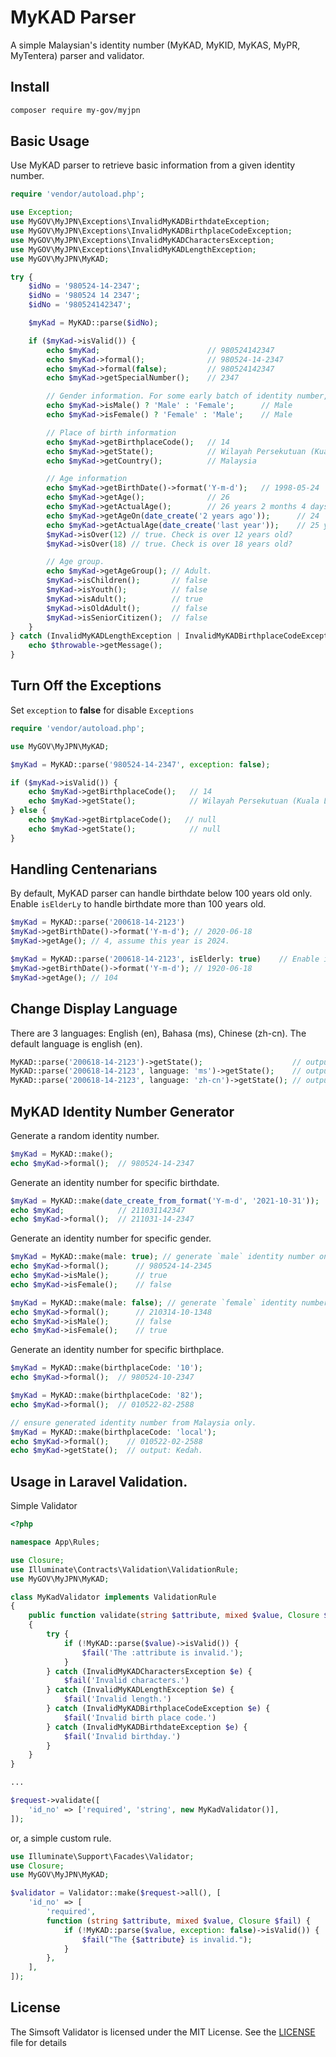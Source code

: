 # MyKAD Parser
A simple Malaysian's identity number (MyKAD, MyKID, MyKAS, MyPR, MyTentera) parser and validator.

## Install
```sh
composer require my-gov/myjpn
```

## Basic Usage
Use MyKAD parser to retrieve basic information from a given identity number.
```php
require 'vendor/autoload.php';

use Exception;
use MyGOV\MyJPN\Exceptions\InvalidMyKADBirthdateException;
use MyGOV\MyJPN\Exceptions\InvalidMyKADBirthplaceCodeException;
use MyGOV\MyJPN\Exceptions\InvalidMyKADCharactersException;
use MyGOV\MyJPN\Exceptions\InvalidMyKADLengthException;
use MyGOV\MyJPN\MyKAD;

try {
    $idNo = '980524-14-2347';
    $idNo = '980524 14 2347';
    $idNo = '980524142347';

    $myKad = MyKAD::parse($idNo);

    if ($myKad->isValid()) {
        echo $myKad;                        // 980524142347
        echo $myKad->formal();              // 980524-14-2347
        echo $myKad->formal(false);         // 980524142347
        echo $myKad->getSpecialNumber();    // 2347

        // Gender information. For some early batch of identity number, the gender is unknown.
        echo $myKad->isMale() ? 'Male' : 'Female';      // Male
        echo $myKad->isFemale() ? 'Female' : 'Male';    // Male

        // Place of birth information
        echo $myKad->getBirthplaceCode();   // 14
        echo $myKad->getState();            // Wilayah Persekutuan (Kuala Lumpur)
        echo $myKad->getCountry();          // Malaysia

        // Age information
        echo $myKad->getBirthDate()->format('Y-m-d');   // 1998-05-24
        echo $myKad->getAge();              // 26
        echo $myKad->getActualAge();        // 26 years 2 months 4 days
        echo $myKad->getAgeOn(date_create('2 years ago'));      // 24
        echo $myKad->getActualAge(date_create('last year'));    // 25 years 2 months 4 days
        $myKad->isOver(12) // true. Check is over 12 years old?
        $myKad->isOver(18) // true. Check is over 18 years old?

        // Age group.
        echo $myKad->getAgeGroup(); // Adult.
        $myKad->isChildren();       // false
        $myKad->isYouth();          // false
        $myKad->isAdult();          // true
        $myKad->isOldAdult();       // false
        $myKad->isSeniorCitizen();  // false
    }
} catch (InvalidMyKADLengthException | InvalidMyKADBirthplaceCodeException | InvalidMyKADBirthdateException | InvalidMyKADCharactersException | Exception $throwable) {
    echo $throwable->getMessage();
}
```
## Turn Off the Exceptions
Set `exception` to **false** for disable `Exceptions`
```php
require 'vendor/autoload.php';

use MyGOV\MyJPN\MyKAD;

$myKad = MyKAD::parse('980524-14-2347', exception: false);

if ($myKad->isValid()) {
    echo $myKad->getBirthplaceCode();   // 14
    echo $myKad->getState();            // Wilayah Persekutuan (Kuala Lumpur)
} else {
    echo $myKad->getBirtplaceCode();   // null
    echo $myKad->getState();            // null
}
```
## Handling Centenarians
By default, MyKAD parser can handle birthdate below 100 years old only. Enable `isElderLy` to handle birthdate more than 100 years old.
```php
$myKad = MyKAD::parse('200618-14-2123')
$myKad->getBirthDate()->format('Y-m-d'); // 2020-06-18
$myKad->getAge(); // 4, assume this year is 2024.

$myKad = MyKAD::parse('200618-14-2123', isElderly: true)    // Enable is elderly.
$myKad->getBirthDate()->format('Y-m-d'); // 1920-06-18
$myKad->getAge(); // 104
```
## Change Display Language
There are 3 languages: English (en), Bahasa (ms), Chinese (zh-cn). The default language is english (en).
```php
MyKAD::parse('200618-14-2123')->getState();                    // output: Federal Territory (Kuala Lumpur)
MyKAD::parse('200618-14-2123', language: 'ms')->getState();    // output: Wilayah Persekutuan (Kuala Lumpur)
MyKAD::parse('200618-14-2123', language: 'zh-cn')->getState(); // output: 联邦直辖区 (吉隆坡)
```

## MyKAD Identity Number Generator
Generate a random identity number.
```php
$myKad = MyKAD::make();
echo $myKad->formal();  // 980524-14-2347
```
Generate an identity number for specific birthdate.
```php
$myKad = MyKAD::make(date_create_from_format('Y-m-d', '2021-10-31'));
echo $myKad;            // 211031142347
echo $myKad->formal();  // 211031-14-2347
```
Generate an identity number for specific gender.
```php
$myKad = MyKAD::make(male: true); // generate `male` identity number only
echo $myKad->formal();      // 980524-14-2345
echo $myKad->isMale();      // true
echo $myKad->isFemale();    // false

$myKad = MyKAD::make(male: false); // generate `female` identity number only
echo $myKad->formal();      // 210314-10-1348
echo $myKad->isMale();      // false
echo $myKad->isFemale();    // true
```
Generate an identity number for specific birthplace.
```php
$myKad = MyKAD::make(birthplaceCode: '10');
echo $myKad->formal();  // 980524-10-2347

$myKad = MyKAD::make(birthplaceCode: '82');
echo $myKad->formal();  // 010522-82-2588

// ensure generated identity number from Malaysia only.
$myKad = MyKAD::make(birthplaceCode: 'local');
echo $myKad->formal();    // 010522-02-2588
echo $myKad->getState();  // output: Kedah.
```

## Usage in Laravel Validation.
Simple Validator
```php
<?php

namespace App\Rules;

use Closure;
use Illuminate\Contracts\Validation\ValidationRule;
use MyGOV\MyJPN\MyKAD;

class MyKadValidator implements ValidationRule
{
    public function validate(string $attribute, mixed $value, Closure $fail): void
    {
        try {
            if (!MyKAD::parse($value)->isValid()) {
                $fail('The :attribute is invalid.');
            }
        } catch (InvalidMyKADCharactersException $e) {
            $fail('Invalid characters.')
        } catch (InvalidMyKADLengthException $e) {
            $fail('Invalid length.')
        } catch (InvalidMyKADBirthplaceCodeException $e) {
            $fail('Invalid birth place code.')
        } catch (InvalidMyKADBirthdateException $e) {
            $fail('Invalid birthday.')
        }
    }
}

...

$request->validate([
    'id_no' => ['required', 'string', new MyKadValidator()],
]);
```
or, a simple custom rule.
```php
use Illuminate\Support\Facades\Validator;
use Closure;
use MyGOV\MyJPN\MyKAD;

$validator = Validator::make($request->all(), [
    'id_no' => [
        'required',
        function (string $attribute, mixed $value, Closure $fail) {
            if (!MyKAD::parse($value, exception: false)->isValid()) {
                $fail("The {$attribute} is invalid.");
            }
        },
    ],
]);
```
## License
The Simsoft Validator is licensed under the MIT License. See the [LICENSE](LICENSE) file for details
